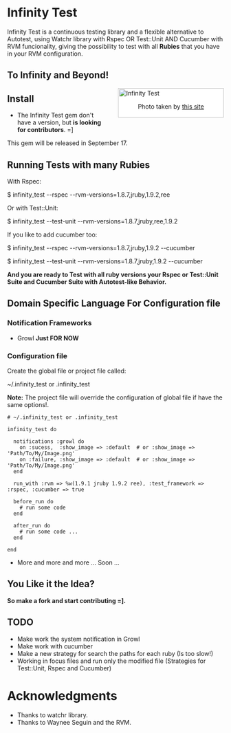 # Infinity Test

Infinity Test is a continuous testing library and a flexible alternative to Autotest, 
using Watchr library with Rspec OR Test::Unit AND Cucumber with RVM funcionality,
giving the possibility to test with all <b>Rubies</b> that you have in your RVM configuration.

## To Infinity and Beyond!

<div style="width:240px; padding:2px; border:1px solid silver; float:right; margin:0 0 1em 2em; background:white">
  <img src="https://github.com/tomas-stefano/infinity_test/raw/master/to_infinity_and_beyond.gif" alt="Infinity Test" />
  <p style="text-align:center"> Photo taken by <a href="http://www.mixed-metaphor.org/fan/buzz/" title="buzz-light-year"> this site </a></p>
</div>

## Install

* The Infinity Test gem don't have a version, but <b>is looking for contributors</b>. =]

This gem will be released in September 17.

## Running Tests with many Rubies

With Rspec:

   $ infinity_test --rspec --rvm-versions=1.8.7,jruby,1.9.2,ree

Or with Test::Unit:

   $ infinity_test --test-unit --rvm-versions=1.8.7,jruby,ree,1.9.2

If you like to add cucumber too:

   $ infinity_test --rspec --rvm-versions=1.8.7,jruby,1.9.2  --cucumber

   $ infinity_test --test-unit --rvm-versions=1.8.7,jruby,1.9.2  --cucumber

<b>And you are ready to Test with all ruby versions your Rspec or Test::Unit Suite and Cucumber Suite with Autotest-like Behavior.</b>

## Domain Specific Language For Configuration file

### Notification Frameworks

* Growl <b>Just FOR NOW</b>

### Configuration file

Create the global file or project file called:

   ~/.infinity_test or .infinity_test

<b>Note:</b> The project file will override the configuration of global file if have the same options!.

    # ~/.infinity_test or .infinity_test

    infinity_test do

      notifications :growl do
        on :sucess,  :show_image => :default  # or :show_image => 'Path/To/My/Image.png'
        on :failure, :show_image => :default  # or :show_image => 'Path/To/My/Image.png'
      end
      
      run_with :rvm => %w(1.9.1 jruby 1.9.2 ree), :test_framework => :rspec, :cucumber => true
      
      before_run do
        # run some code
      end
      
      after_run do
        # run some code ...
      end

    end

* More and more and more ... Soon ...

## You Like it the Idea?

<b>So make a fork and start contributing =].</b>

## TODO

* Make work the system notification in Growl
* Make work with cucumber
* Make a new strategy for search the paths for each ruby (Is too slow!)
* Working in focus files and run only the modified file (Strategies for Test::Unit, Rspec and Cucumber)

# Acknowledgments

* Thanks to watchr library.
* Thanks to Waynee Seguin and the RVM.
